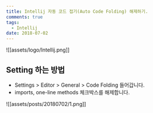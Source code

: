 ```yaml
---
title: Intellij 자동 코드 접기(Auto Code Folding) 해제하기.
comments: true
tags:
  - Intellij
date: 2018-07-02
---
```


![[assets/logo/Intellij.png]]

## Setting 하는 방법
- Settings > Editor > General > Code Folding 들어갑니다.
- imports, one-line methods 체크박스를 해제합니다.

![[assets/posts/20180702/1.png]]

